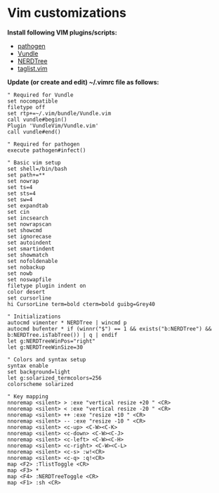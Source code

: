 # Vim customizations

**Install following VIM plugins/scripts:**

* [pathogen](https://github.com/tpope/vim-pathogen)
* [Vundle](https://github.com/VundleVim/Vundle.vim)
* [NERDTree](https://github.com/scrooloose/nerdtree.git)
* [taglist.vim](http://www.vim.org/scripts/script.php?script_id=273)

**Update (or create and edit) ~/.vimrc file as follows:**

```
" Required for Vundle                                
set nocompatible                                     
filetype off                                         
set rtp+=~/.vim/bundle/Vundle.vim                    
call vundle#begin()                                  
Plugin 'VundleVim/Vundle.vim'                        
call vundle#end()                                    

" Required for pathogen
execute pathogen#infect()

" Basic vim setup
set shell=/bin/bash
set path+=**       
set nowrap         
set ts=4           
set sts=4          
set sw=4           
set expandtab      
set cin            
set incsearch      
set nowrapscan     
set showcmd        
set ignorecase     
set autoindent
set smartindent
set showmatch
set nofoldenable
set nobackup
set nowb
set noswapfile
filetype plugin indent on
color desert
set cursorline
hi CursorLine term=bold cterm=bold guibg=Grey40

" Initializations
autocmd vimenter * NERDTree | wincmd p
autocmd bufenter * if (winnr("$") == 1 && exists("b:NERDTree") && b:NERDTree.isTabTree()) | q | endif
let g:NERDTreeWinPos="right"
let g:NERDTreeWinSize=30

" Colors and syntax setup
syntax enable
set background=light
let g:solarized_termcolors=256
colorscheme solarized

" Key mapping
nnoremap <silent> > :exe "vertical resize +20 " <CR>
nnoremap <silent> < :exe "vertical resize -20 " <CR>
nnoremap <silent> ++ :exe "resize +10 " <CR>
nnoremap <silent> -- :exe "resize -10 " <CR>
nnoremap <silent> <c-up> <C-W><C-K>
nnoremap <silent> <c-down> <C-W><C-J>
nnoremap <silent> <c-left> <C-W><C-H>
nnoremap <silent> <c-right> <C-W><C-L>
nnoremap <silent> <c-s> :w!<CR>
nnoremap <silent> <c-q> :q!<CR>
map <F2> :TlistToggle <CR>
map <F3> *
map <F4> :NERDTreeToggle <CR>
map <F1> :sh <CR>
```
